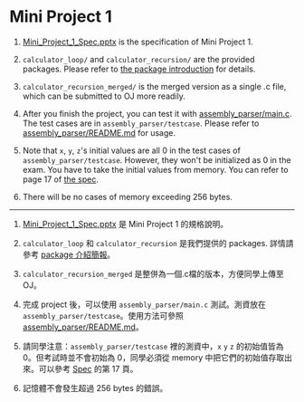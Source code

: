 # Mini Project 1

1. [Mini_Project_1_Spec.pptx](Mini_Project_1_Spec.pptx) is the specification of Mini Project 1.

2. `calculator_loop/` and `calculator_recursion/` are the provided packages. Please refer to [the package introduction](Project_1_Compiler&Calculator.pptx) for details.

3. `calculator_recursion_merged/` is the merged version as a single .c file, which can be submitted to OJ more readily.

4. After you finish the project, you can test it with [assembly_parser/main.c](assembly_parser/main.c). The test cases are in `assembly_parser/testcase`. Please refer to [assembly_parser/README.md](assembly_parser/README.md) for usage.

5. Note that `x`, `y`, `z`'s initial values are all 0 in the test cases of `assembly_parser/testcase`. However, they won't be initialized as 0 in the exam. You have to take the initial values from memory. You can refer to page 17 of [the spec](Mini_Project_1_Spec.pptx).

6. There will be no cases of memory exceeding 256 bytes.

-------------------------------------------------------------------

1. [Mini_Project_1_Spec.pptx](Mini_Project_1_Spec.pptx) 是 Mini Project 1 的規格說明。

2. `calculator_loop` 和 `calculator_recursion` 是我們提供的 packages. 詳情請參考 [package 介紹簡報](Project_1_Compiler&Calculator.pptx)。

3. `calculator_recursion_merged` 是整併為一個.c檔的版本，方便同學上傳至OJ。

4. 完成 project 後，可以使用 `assembly_parser/main.c` 測試。測資放在 `assembly_parser/testcase`。使用方法可參照 [assembly_parser/README.md](assembly_parser/README.md)。

5. 請同學注意：`assembly_parser/testcase` 裡的測資中，`x` `y` `z` 的初始值皆為 0。但考試時並不會初始為 0，同學必須從 memory 中把它們的初始值存取出來。可以參考 [Spec](Mini_Project_1_Spec.pptx) 的第 17 頁。

6. 記憶體不會發生超過 256 bytes 的錯誤。

